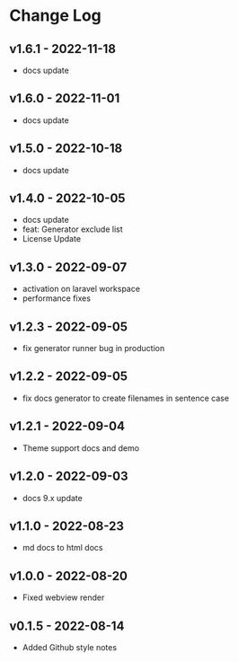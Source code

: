 # Change Log

## v1.6.1 - 2022-11-18

- docs update

## v1.6.0 - 2022-11-01

- docs update

## v1.5.0 - 2022-10-18

- docs update

## v1.4.0 - 2022-10-05

- docs update
- feat: Generator exclude list
- License Update

## v1.3.0 - 2022-09-07

- activation on laravel workspace
- performance fixes

## v1.2.3 - 2022-09-05

- fix generator runner bug in production

## v1.2.2 - 2022-09-05

- fix docs generator to create filenames in sentence case

## v1.2.1 - 2022-09-04

- Theme support docs and demo

## v1.2.0 - 2022-09-03

- docs 9.x update

## v1.1.0 - 2022-08-23

- md docs to html docs

## v1.0.0 - 2022-08-20

- Fixed webview render

## v0.1.5 - 2022-08-14

- Added Github style notes
